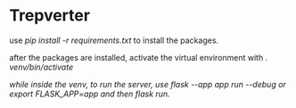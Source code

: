 <h1>Trepverter</h1>
<p>use <em>pip install -r requirements.txt</em> to install the packages.</p>
<p>after the packages are installed, activate the virtual environment with <em>. venv/bin/activate<em/>
<p>while inside the venv, to run the server, use <em>flask --app app run --debug</em> or <em>export FLASK_APP=app</em> and then <em>flask run</em>.
